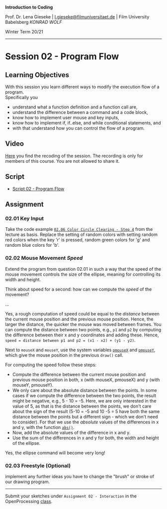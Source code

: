 **Introduction to Coding** 

Prof. Dr. Lena Gieseke | l.gieseke@filmuniversitaet.de | Film University Babelsberg *KONRAD WOLF*

Winter Term 20/21

---

# Session 02 - Program Flow

## Learning Objectives


With this session you learn different ways to modify the execution flow of a program.  
Specifically you

* understand what a function definition and a function call are,
* understand the difference between a command and a code block,
* know how to implement user mouse and key inputs,
* know how to implement if, if..else, and while conditional statements, and
* with that understand how you can control the flow of a program.


## Video

[Here](https://drive.google.com/file/d/1yeQtby58-rU_1AK3gewkxiOb-VNToMHj/view?usp=sharing) you find the recoding of the session. The recording is only for members of this course. You are not allowed to share it.

## Script

* [Script 02 - Program Flow](../../02_scripts/itc_ws2021_04_flow_script.md)


## Assignment

### 02.01 Key Input 

Take the code example [`02.06 Color Circle Clearing - Step 4`](https://www.openprocessing.org/sketch/1018332) from the lecture as basis. Replace the setting of random colors with setting random red colors when the key 'r' is pressed, random green colors for 'g' and random blue colors for 'b'.

### 02.02 Mouse Movement *Speed*

Extend the program from question 02.01 in such a way that the speed of the mouse movement controls the size of the ellipse, meaning for controlling its width and height. 

Think about speed for a second: how can we compute the *speed* of the movement?  

...
 
Yes, a rough computation of speed could be equal to the *distance* between the current mouse position and the previous mouse position. Hence, the larger the distance, the quicker the mouse was moved between frames. You can compute the distance between two points, e.g., `p1` and `p2` by computing the difference between their x and y coordinates and adding these. Hence, `speed = distance between p1 and p2 = (x1 - x2) + (y1 - y2)`. 

Next to `mouseX` and `mouseY`, use the system variables [`pmouseX`](https://p5js.org/reference/#/p5/pmouseX) and [`pmouseY`](https://p5js.org/reference/#/p5/pmouseY), which give the mouse position in the previous `draw()` call.

For computing the speed follow these steps:

* Compute the difference between the current mouse position and previous mouse position in both, x (with mouseX, pmouseX) and y (with mouseY, pmouseY).
* We only care about the absolute distance between the points. In some cases if we compute the difference between the two points, the result might be negative, e.g., 5 - 10 = -5. Here, we are only interested in the value of 5, as that is the distance between the points, we don't care about the sign of the result (5-10 = -5 and 10 -5 = 5 have both the same distance between the points but a different sign - which we don't need to consider). For that we use the *absolute* values of the differences in x and y, with the function [`abs()`](https://p5js.org/reference/#/p5/abs). 
* Now, add the absolute values of the difference in x and y.
* Use the sum of the differences in x and y for both, the width and height of the ellipse.

Yes, the ellipse command will become very long!

### 02.03 Freestyle (Optional)

implement any further ideas you have to change the "brush" or stroke of our drawing program.

---

Submit your sketches under `Assignment 02 - Interaction` in the OpenProcessing [class](https://www.openprocessing.org/class/64768).
